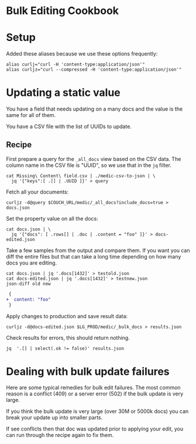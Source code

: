 # Bulk Editing Cookbook

# Setup

Added these aliases because we use these options frequently:

```
alias curlj="curl -H 'content-type:application/json'"
alias curljz="curl --compressed -H 'content-type:application/json'"
```

# Updating a static value

You have a field that needs updating on a many docs and the value is the same
for all of them.

You have a CSV file with the list of UUIDs to update.

## Recipe 

First prepare a query for the `_all_docs` view based on the CSV data.  The
column name in the CSV file is "UUID", so we use that in the `jq` filter.

```
cat Missing\ Content\ field.csv | ./medic-csv-to-json | \
  jq '{"keys":[ .[] | .UUID ]}' > query
```

Fetch all your documents:

```
curljz -d@query $COUCH_URL/medic/_all_docs?include_docs=true > docs.json
```

Set the property value on all the docs:

```
cat docs.json | \
  jq '{"docs": [ .rows[] | .doc | .content = "foo" ]}' > docs-edited.json
```

Take a few samples from the output and compare them.  If you want you can diff
the entire files but that can take a long time depending on how many docs you
are editing.

```
cat docs.json | jq '.docs[1432]' > testold.json
cat docs-edited.json | jq '.docs[1432]' > testnew.json
json-diff old new
```

```diff
 {
+  content: "foo"
 }
```

Apply changes to production and save result data:

```
curljz -d@docs-edited.json $LG_PROD/medic/_bulk_docs > results.json
```

Check results for errors, this should return nothing.

```
jq  '.[] | select(.ok != false)' results.json 
```

# Dealing with bulk update failures

Here are some typical remedies for bulk edit failures.  The most common reason
is a conflict (409) or a server error (502) if the bulk update is very large.

If you think the bulk update is very large (over 30M or 5000k docs) you can
break your update up into smaller parts.

If see conflicts then that doc was updated prior to applying your edit, you can
run through the recipe again to fix them. 


